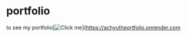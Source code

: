 # portfolio

to see my portfolio[![Click me](https://img.shields.io/badge/Click-here-here)](https://achyuthportfolio.onrender.com
